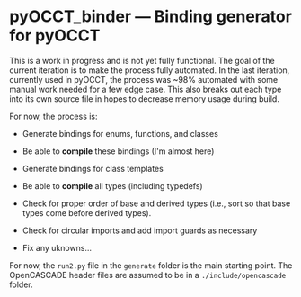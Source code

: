 # pyOCCT_binder — Binding generator for pyOCCT

This is a work in progress and is not yet fully functional. The goal of the
current iteration is to make the process fully automated. In the last
iteration, currently used in pyOCCT, the process was ~98% automated with some
manual work needed for a few edge case. This also breaks out each type into
its own source file in hopes to decrease memory usage during build.

For now, the process is:

* Generate bindings for enums, functions, and classes

* Be able to **compile** these bindings (I'm almost here)

* Generate bindings for class templates

* Be able to **compile** all types (including typedefs)

* Check for proper order of base and derived types (i.e., sort so that base
  types come before derived types).
  
* Check for circular imports and add import guards as necessary

* Fix any uknowns...

For now, the `run2.py` file in the `generate` folder is the main starting
point. The OpenCASCADE header files are assumed to be in a
`./include/opencascade` folder.
